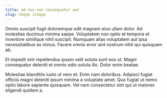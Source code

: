 ```yaml
---
title: ad non non consequatur aut
slug: neque itaque
---
```


Omnis suscipit fugit doloremque odit magnam eius ullam dolor. Ad molestias ducimus minima saepe. Voluptatem non optio et tempora et inventore similique nihil suscipit. Numquam alias voluptatem aut ipsa necessitatibus ex minus. Facere omnis error sint nostrum nihil qui quisquam ab.

Et impedit sint repellendus ipsam velit soluta sunt eos ut. Magni consequatur deleniti et omnis odio soluta illo. Dolor enim beatae.

Molestiae blanditiis iusto ut vero et. Enim nam doloribus. Adipisci fugiat officiis magni deleniti ipsum minima a voluptate amet. Quo fugiat ut nemo optio labore sapiente quisquam. Vel nam consectetur sint qui ut maiores eligendi quidem a.
